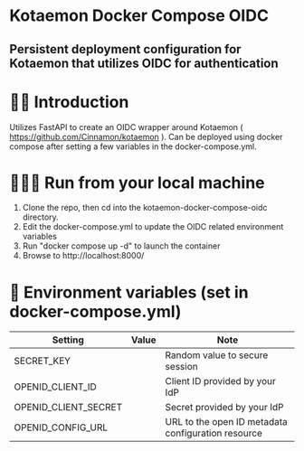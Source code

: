 # Kotaemon Docker Compose OIDC
## Persistent deployment configuration for Kotaemon that utilizes OIDC for authentication

# 👋🏻 Introduction
Utilizes FastAPI to create an OIDC wrapper around Kotaemon ( https://github.com/Cinnamon/kotaemon ).  Can be deployed using docker compose after setting a few variables in the docker-compose.yml.

# 👨🏻‍💻 Run from your local machine
1. Clone the repo, then cd into the kotaemon-docker-compose-oidc directory.
2. Edit the docker-compose.yml to update the OIDC related environment variables
3. Run "docker compose up -d" to launch the container
4. Browse to http://localhost:8000/

# 🔑 Environment variables (set in docker-compose.yml)
| Setting                          | Value              | Note                                                                                                                                   |
| -------------------------------- | ------------------ | -------------------------------------------------------------------------------------------------------------------------------------- |
| SECRET_KEY                       |                    | Random value to secure session                                                                                                         |
| OPENID_CLIENT_ID                 |                    | Client ID provided by your IdP                                                                                                         |
| OPENID_CLIENT_SECRET             |                    | Secret provided by your IdP                                                                                                            |
| OPENID_CONFIG_URL                |                    | URL to the open ID metadata configuration resource                                                                                     |

